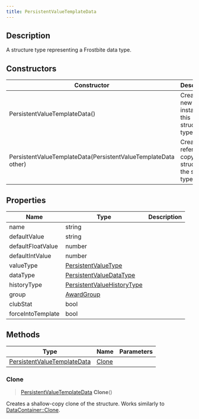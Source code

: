 ```yaml
---
title: PersistentValueTemplateData
---
```

## Description

A structure type representing a Frostbite data type.

## Constructors

| Constructor                                                    | Description                                              |
| -------------------------------------------------------------- | -------------------------------------------------------- |
| PersistentValueTemplateData()                                  | Create a new instance of this structure type.            |
| PersistentValueTemplateData(PersistentValueTemplateData other) | Create a reference copy of a structure of the same type. |

## Properties

| Name              | Type                                                     | Description |
| ----------------- | -------------------------------------------------------- | ----------- |
| name              | string                                                   |             |
| defaultValue      | string                                                   |             |
| defaultFloatValue | number                                                   |             |
| defaultIntValue   | number                                                   |             |
| valueType         | [PersistentValueType](PersistentValueType)               |             |
| dataType          | [PersistentValueDataType](PersistentValueDataType)       |             |
| historyType       | [PersistentValueHistoryType](PersistentValueHistoryType) |             |
| group             | [AwardGroup](AwardGroup)                                 |             |
| clubStat          | bool                                                     |             |
| forceIntoTemplate | bool                                                     |             |

## Methods

| Type                                                       | Name            | Parameters |
| ---------------------------------------------------------- | --------------- | ---------- |
| [PersistentValueTemplateData](PersistentValueTemplateData) | [Clone](#clone) |            |

### Clone

> [PersistentValueTemplateData](PersistentValueTemplateData) **Clone**()

Creates a shallow-copy clone of the structure. Works similarly to [DataContainer::Clone](/vext/ref/shared/class/datacontainer#clone).
